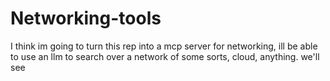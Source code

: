 # Networking-tools
I think im going to turn this rep into a mcp server for networking, ill be able to use an llm to search over a network of some sorts, cloud, anything. 
we'll see
